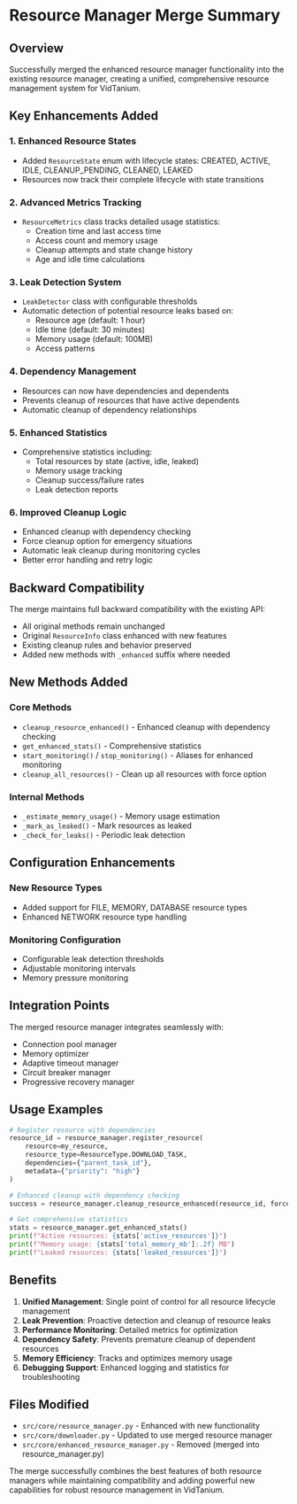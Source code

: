 # Resource Manager Merge Summary

## Overview
Successfully merged the enhanced resource manager functionality into the existing resource manager, creating a unified, comprehensive resource management system for VidTanium.

## Key Enhancements Added

### 1. Enhanced Resource States
- Added `ResourceState` enum with lifecycle states: CREATED, ACTIVE, IDLE, CLEANUP_PENDING, CLEANED, LEAKED
- Resources now track their complete lifecycle with state transitions

### 2. Advanced Metrics Tracking
- `ResourceMetrics` class tracks detailed usage statistics:
  - Creation time and last access time
  - Access count and memory usage
  - Cleanup attempts and state change history
  - Age and idle time calculations

### 3. Leak Detection System
- `LeakDetector` class with configurable thresholds
- Automatic detection of potential resource leaks based on:
  - Resource age (default: 1 hour)
  - Idle time (default: 30 minutes)
  - Memory usage (default: 100MB)
  - Access patterns

### 4. Dependency Management
- Resources can now have dependencies and dependents
- Prevents cleanup of resources that have active dependents
- Automatic cleanup of dependency relationships

### 5. Enhanced Statistics
- Comprehensive statistics including:
  - Total resources by state (active, idle, leaked)
  - Memory usage tracking
  - Cleanup success/failure rates
  - Leak detection reports

### 6. Improved Cleanup Logic
- Enhanced cleanup with dependency checking
- Force cleanup option for emergency situations
- Automatic leak cleanup during monitoring cycles
- Better error handling and retry logic

## Backward Compatibility

The merge maintains full backward compatibility with the existing API:
- All original methods remain unchanged
- Original `ResourceInfo` class enhanced with new features
- Existing cleanup rules and behavior preserved
- Added new methods with `_enhanced` suffix where needed

## New Methods Added

### Core Methods
- `cleanup_resource_enhanced()` - Enhanced cleanup with dependency checking
- `get_enhanced_stats()` - Comprehensive statistics
- `start_monitoring()` / `stop_monitoring()` - Aliases for enhanced monitoring
- `cleanup_all_resources()` - Clean up all resources with force option

### Internal Methods
- `_estimate_memory_usage()` - Memory usage estimation
- `_mark_as_leaked()` - Mark resources as leaked
- `_check_for_leaks()` - Periodic leak detection

## Configuration Enhancements

### New Resource Types
- Added support for FILE, MEMORY, DATABASE resource types
- Enhanced NETWORK resource type handling

### Monitoring Configuration
- Configurable leak detection thresholds
- Adjustable monitoring intervals
- Memory pressure monitoring

## Integration Points

The merged resource manager integrates seamlessly with:
- Connection pool manager
- Memory optimizer
- Adaptive timeout manager
- Circuit breaker manager
- Progressive recovery manager

## Usage Examples

```python
# Register resource with dependencies
resource_id = resource_manager.register_resource(
    resource=my_resource,
    resource_type=ResourceType.DOWNLOAD_TASK,
    dependencies={"parent_task_id"},
    metadata={"priority": "high"}
)

# Enhanced cleanup with dependency checking
success = resource_manager.cleanup_resource_enhanced(resource_id, force=False)

# Get comprehensive statistics
stats = resource_manager.get_enhanced_stats()
print(f"Active resources: {stats['active_resources']}")
print(f"Memory usage: {stats['total_memory_mb']:.2f} MB")
print(f"Leaked resources: {stats['leaked_resources']}")
```

## Benefits

1. **Unified Management**: Single point of control for all resource lifecycle management
2. **Leak Prevention**: Proactive detection and cleanup of resource leaks
3. **Performance Monitoring**: Detailed metrics for optimization
4. **Dependency Safety**: Prevents premature cleanup of dependent resources
5. **Memory Efficiency**: Tracks and optimizes memory usage
6. **Debugging Support**: Enhanced logging and statistics for troubleshooting

## Files Modified

- `src/core/resource_manager.py` - Enhanced with new functionality
- `src/core/downloader.py` - Updated to use merged resource manager
- `src/core/enhanced_resource_manager.py` - Removed (merged into resource_manager.py)

The merge successfully combines the best features of both resource managers while maintaining compatibility and adding powerful new capabilities for robust resource management in VidTanium.
